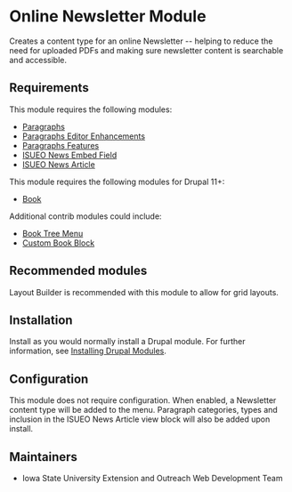 # Online Newsletter Module

Creates a content type for an online Newsletter -- helping to reduce the need for uploaded PDFs and making sure newsletter content is searchable and accessible.

## Requirements

This module requires the following modules:

- [Paragraphs](https://www.drupal.org/project/paragraphs)
- [Paragraphs Editor Enhancements](https://www.drupal.org/project/paragraphs_ee)
- [Paragraphs Features](https://www.drupal.org/project/paragraphs_features)
- [ISUEO News Embed Field](https://github.com/isueit/d8modules/tree/master/news_article/news_embed_field)
- [ISUEO News Article](https://github.com/isueit/d8modules/tree/master/news_article/isueo_news_article)

This module requires the following modules for Drupal 11+:

- [Book](https://www.drupal.org/project/book)

Additional contrib modules could include:

- [Book Tree Menu](https://www.drupal.org/project/book_tree_menu)
- [Custom Book Block](https://www.drupal.org/project/custom_book_block)

## Recommended modules

Layout Builder is recommended with this module to allow for grid layouts.

## Installation

Install as you would normally install a Drupal module.
For further information, see [Installing Drupal Modules](https://www.drupal.org/docs/extending-drupal/installing-drupal-modules).

## Configuration

This module does not require configuration. When enabled, a Newsletter content type will be added to the menu. Paragraph categories, types and inclusion in the ISUEO News Article view block will also be added upon install.

## Maintainers

- Iowa State University Extension and Outreach Web Development Team